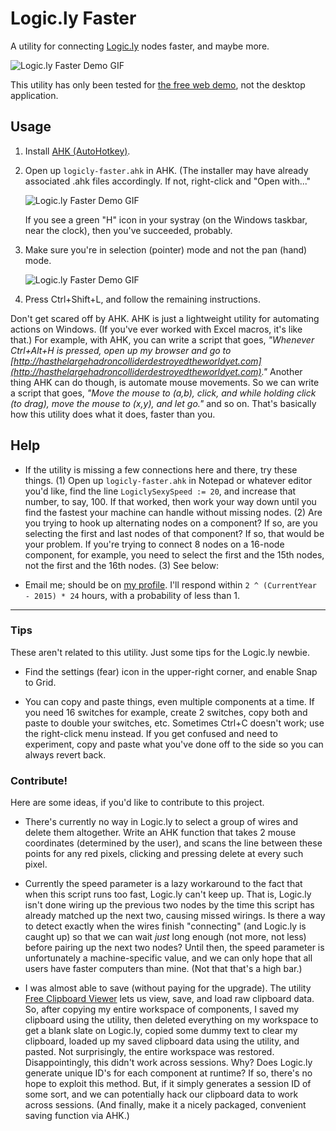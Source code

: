# Logic.ly Faster

A utility for connecting [Logic.ly](http://logic.ly/) nodes faster, and maybe more.

![Logic.ly Faster Demo GIF](https://raw.githubusercontent.com/fyodorjung/logicly-faster/master/demo-in-action.gif)

This utility has only been tested for [the free web demo](http://logic.ly/demo/), not the desktop application.

## Usage

 1. Install [AHK (AutoHotkey)](https://autohotkey.com/).
 2. Open up `logicly-faster.ahk` in AHK. (The installer may have already associated .ahk files accordingly. If not, right-click and "Open with..."
 
    ![Logic.ly Faster Demo GIF](https://raw.githubusercontent.com/fyodorjung/logicly-faster/master/demo-opening-the-script.png)
    
    If you see a green "H" icon in your systray (on the Windows taskbar, near the clock), then you've succeeded, probably.
    
 3. Make sure you're in selection (pointer) mode and not the pan (hand) mode.
 
    ![Logic.ly Faster Demo GIF](https://raw.githubusercontent.com/fyodorjung/logicly-faster/master/demo-selection-tool.png)
    
 4. Press Ctrl+Shift+L, and follow the remaining instructions.

Don't get scared off by AHK. AHK is just a lightweight utility for automating actions on Windows. (If you've ever worked with Excel macros, it's like that.) For example, with AHK, you can write a script that goes, _"Whenever Ctrl+Alt+H is pressed, open up my browser and go to [http://hasthelargehadroncolliderdestroyedtheworldyet.com](http://hasthelargehadroncolliderdestroyedtheworldyet.com)."_ Another thing AHK can do though, is automate mouse movements. So we can write a script that goes, _"Move the mouse to (a,b), click, and while holding click (to drag), move the mouse to (x,y), and let go."_ and so on. That's basically how this utility does what it does, faster than you.

## Help

 - If the utility is missing a few connections here and there, try these things. (1) Open up `logicly-faster.ahk` in Notepad or whatever editor you'd like, find the line `LogiclySexySpeed := 20`, and increase that number, to say, 100. If that worked, then work your way down until you find the fastest your machine can handle without missing nodes. (2) Are you trying to hook up alternating nodes on a component? If so, are you selecting the first and last nodes of that component? If so, that would be your problem. If you're trying to connect 8 nodes on a 16-node component, for example, you need to select the first and the 15th nodes, not the first and the 16th nodes. (3) See below:
 
 - Email me; should be on [my profile](https://github.com/fyodorjung). I'll respond within `2 ^ (CurrentYear - 2015) * 24` hours, with a probability of less than 1.

---

### Tips

These aren't related to this utility. Just some tips for the Logic.ly newbie.

 - Find the settings (fear) icon in the upper-right corner, and enable Snap to Grid.
 
 - You can copy and paste things, even multiple components at a time. If you need 16 switches for example, create 2 switches, copy both and paste to double your switches, etc. Sometimes Ctrl+C doesn't work; use the right-click menu instead. If you get confused and need to experiment, copy and paste what you've done off to the side so you can always revert back.

### Contribute!

Here are some ideas, if you'd like to contribute to this project.

 - There's currently no way in Logic.ly to select a group of wires and delete them altogether. Write an AHK function that takes 2 mouse coordinates (determined by the user), and scans the line between these points for any red pixels, clicking and pressing delete at every such pixel.
 
 - Currently the speed parameter is a lazy workaround to the fact that when this script runs too fast, Logic.ly can't keep up. That is, Logic.ly isn't done wiring up the previous two nodes by the time this script has already matched up the next two, causing missed wirings. Is there a way to detect exactly when the wires finish "connecting" (and Logic.ly is caught up) so that we can wait _just_ long enough (not more, not less) before pairing up the next two nodes? Until then, the speed parameter is unfortunately a machine-specific value, and we can only hope that all users have faster computers than mine. (Not that that's a high bar.)
 
 - I was almost able to save (without paying for the upgrade). The utility [Free Clipboard Viewer](http://www.freeclipboardviewer.com/) lets us view, save, and load raw clipboard data. So, after copying my entire workspace of components, I saved my clipboard using the utility, then deleted everything on my workspace to get a blank slate on Logic.ly, copied some dummy text to clear my clipboard, loaded up my saved clipboard data using the utility, and pasted. Not surprisingly, the entire workspace was restored. Disappointingly, this didn't work across sessions. Why? Does Logic.ly generate unique ID's for each component at runtime? If so, there's no hope to exploit this method. But, if it simply generates a session ID of some sort, and we can potentially hack our clipboard data to work across sessions. (And finally, make it a nicely packaged, convenient saving function via AHK.)